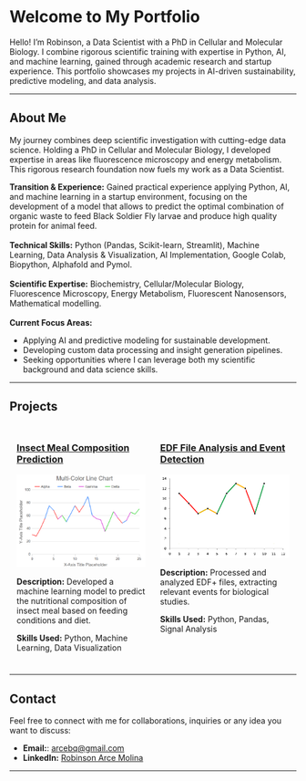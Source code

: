 # Welcome to My Portfolio  

Hello! I’m Robinson, a Data Scientist with a PhD in Cellular and Molecular Biology. I combine rigorous scientific training with expertise in Python, AI, and machine learning, gained through academic research and startup experience. This portfolio showcases my projects in AI-driven sustainability, predictive modeling, and data analysis.

---

## About Me  
My journey combines deep scientific investigation with cutting-edge data science. Holding a PhD in Cellular and Molecular Biology, I developed expertise in areas like fluorescence microscopy and energy metabolism. This rigorous research foundation now fuels my work as a Data Scientist.

**Transition & Experience:** Gained practical experience applying Python, AI, and machine learning in a startup environment, focusing on the development of a model that allows to predict the optimal combination of organic waste to feed Black Soldier Fly larvae and produce high quality protein for animal feed.<br>
<br>
**Technical Skills:** Python (Pandas, Scikit-learn, Streamlit), Machine Learning, Data Analysis & Visualization, AI Implementation, Google Colab, Biopython, Alphafold and Pymol.<br>
<br>
**Scientific Expertise:** Biochemistry, Cellular/Molecular Biology, Fluorescence Microscopy, Energy Metabolism, Fluorescent Nanosensors, Mathematical modelling.<br>
<br>
**Current Focus Areas:** <br>
- Applying AI and predictive modeling for sustainable development.
- Developing custom data processing and insight generation pipelines.
- Seeking opportunities where I can leverage both my scientific background and data science skills.

---

## Projects  

<div style="display: flex; justify-content: space-around; flex-wrap: wrap;">

<!-- Project 1 -->
<div style="width: 45%; margin: 10px;">
  <h3><a href="./project1">Insect Meal Composition Prediction</a></h3>
  <img src="./assets/placeholder1.png" alt="Insect Meal Prediction" style="width:100%; height:auto;">
  <p><strong>Description:</strong> Developed a machine learning model to predict the nutritional composition of insect meal based on feeding conditions and diet.</p>
  <p><strong>Skills Used:</strong> Python, Machine Learning, Data Visualization</p>
</div>

<!-- Project 2 -->
<div style="width: 45%; margin: 10px;">
  <h3><a href="./project2">EDF File Analysis and Event Detection</a></h3>
  <img src="./assets/placeholder2.png" alt="EDF File Analysis" style="width:100%; height:auto;">
  <p><strong>Description:</strong> Processed and analyzed EDF+ files, extracting relevant events for biological studies.</p>
  <p><strong>Skills Used:</strong> Python, Pandas, Signal Analysis</p>
</div>

</div>

---

## Contact  
Feel free to connect with me for collaborations, inquiries or any idea you want to discuss:
- **Email:**: arcebq@gmail.com
- **LinkedIn:** [Robinson Arce Molina](https://www.linkedin.com/in/robinson-arce-molina-4566208b/)  


---

